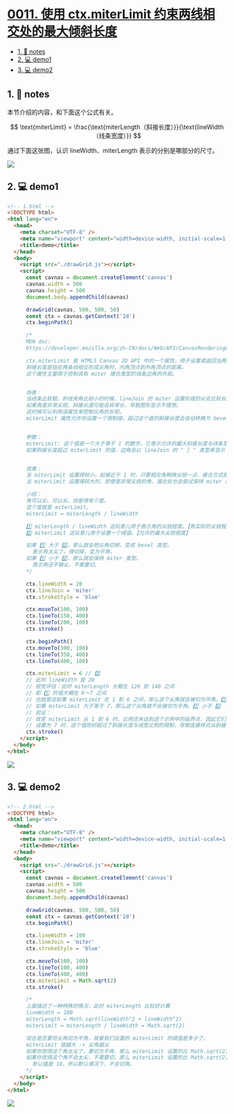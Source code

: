 # [0011. 使用 ctx.miterLimit 约束两线相交处的最大倾斜长度](https://github.com/Tdahuyou/TNotes.canvas/tree/main/notes/0011.%20%E4%BD%BF%E7%94%A8%20ctx.miterLimit%20%E7%BA%A6%E6%9D%9F%E4%B8%A4%E7%BA%BF%E7%9B%B8%E4%BA%A4%E5%A4%84%E7%9A%84%E6%9C%80%E5%A4%A7%E5%80%BE%E6%96%9C%E9%95%BF%E5%BA%A6)

<!-- region:toc -->

- [1. 📒 notes](#1--notes)
- [2. 💻 demo1](#2--demo1)
- [3. 💻 demo2](#3--demo2)

<!-- endregion:toc -->

## 1. 📒 notes

本节介绍的内容，和下面这个公式有关。

$$
\text{miterLimit} = \frac{\text{miterLength（斜接长度）}}{\text{lineWidth（线条宽度）}}
$$

通过下面这张图，认识 lineWidth、miterLength 表示的分别是哪部分的尺寸。

![](https://cdn.jsdelivr.net/gh/Tdahuyou/imgs@main/2024-10-03-23-11-03.png)

## 2. 💻 demo1

```html
<!-- 1.html -->
<!DOCTYPE html>
<html lang="en">
  <head>
    <meta charset="UTF-8" />
    <meta name="viewport" content="width=device-width, initial-scale=1.0" />
    <title>demo</title>
  </head>
  <body>
    <script src="./drawGrid.js"></script>
    <script>
      const cavnas = document.createElement('canvas')
      cavnas.width = 500
      cavnas.height = 500
      document.body.appendChild(cavnas)

      drawGrid(cavnas, 500, 500, 50)
      const ctx = cavnas.getContext('2d')
      ctx.beginPath()

      /*
      MDN doc:
      https://developer.mozilla.org/zh-CN/docs/Web/API/CanvasRenderingContext2D/miterLimit

      ctx.miterLimit 是 HTML5 Canvas 2D API 中的一个属性，用于设置或返回当两条线相交时接合处的最大斜接长度（miter length）。
      斜接长度是指在两条线相交形成尖角时，内角顶点到外角顶点的距离。
      这个属性主要用于控制具有 miter 接合类型的线条边角的外观。


      场景：
      当线条比较粗，折线夹角比较小的时候，lineJoin 的 miter 设置形成的尖会比较长。
      如果角度非常尖锐，斜接长度可能会异常长，导致图形显示不理想。
      这时候可以利用该属性来控制尖角的长短。
      miterLimit 属性允许你设置一个限制值，超过这个值的斜接长度会自动转换为 bevel 类型的接合，即切去尖角部分。


      参数：
      miterLimit: 这个值是一个大于等于 1 的数字。它表示允许的最大斜接长度与线条宽度的比率。默认值通常是 10。
      如果斜接长度超过 miterLimit 的值，边角会以 lineJoin 的 " ] " 类型来显示


      效果：
      当 miterLimit 设置得较小，如接近于 1 时，只要相交角稍微尖锐一点，接合方式就会从 miter 转为 bevel。
      当 miterLimit 设置得较大时，即使是非常尖锐的角，接合处也会尝试保持 miter 类型，可能导致角部分非常尖长。

      小结：
      角可以尖、可以长，但是得有个度。
      这个度就是 miterLimit。
      miterLimit = miterLength / lineWidth

      1️⃣ miterLength / lineWidth 这玩意儿用于表示角的尖锐程度。【角实际的尖锐程度】
      2️⃣ miterLimit 这玩意儿用于设置一个阈值。【允许的最大尖锐程度】

      如果 1️⃣ 大于 2️⃣，那么就会把尖角切掉，变成 bevel 类型。
        表示角太尖了，得切掉，变为平角。
      如果 1️⃣ 小于 2️⃣，那么就会保持 miter 类型。
        表示角还不够尖，不需要切。
      */

      ctx.lineWidth = 20
      ctx.lineJoin = 'miter'
      ctx.strokeStyle = 'blue'

      ctx.moveTo(100, 100)
      ctx.lineTo(150, 400)
      ctx.lineTo(200, 100)
      ctx.stroke()

      ctx.beginPath()
      ctx.moveTo(300, 100)
      ctx.lineTo(350, 400)
      ctx.lineTo(400, 100)

      ctx.miterLimit = 6 // 2️⃣
      // 此时 lineWidth 是 20
      // 视觉评估：此时 miterLength 大概在 120 到 140 之间
      // 即 1️⃣ 的值大概在 6～7 之间
      // 也就是说如果 miterLimit 在 1 到 6 之间，那么这个尖角就会被切为平角。1️⃣ 大于 2️⃣
      // 如果 miterLimit 大于等于 7，那么这个尖角就不会被切为平角。1️⃣ 小于 2️⃣
      // 验证：
      // 改变 miterLimit 从 1 到 6 时，比例还未达到这个示例中的临界点，因此它们都显示为斜接（miter）样式。
      // 设置为 7 时，这个值刚好超过了斜接长度与线宽比例的限制，导致连接样式从斜接（miter）转为斜角（bevel）。
      ctx.stroke()
    </script>
  </body>
</html>
```

![](https://cdn.jsdelivr.net/gh/Tdahuyou/imgs@main/2024-10-03-23-11-26.png)

## 3. 💻 demo2

```html
<!-- 2.html -->
<!DOCTYPE html>
<html lang="en">
  <head>
    <meta charset="UTF-8" />
    <meta name="viewport" content="width=device-width, initial-scale=1.0" />
    <title>demo</title>
  </head>
  <body>
    <script src="./drawGrid.js"></script>
    <script>
      const cavnas = document.createElement('canvas')
      cavnas.width = 500
      cavnas.height = 500
      document.body.appendChild(cavnas)

      drawGrid(cavnas, 500, 500, 50)
      const ctx = cavnas.getContext('2d')
      ctx.beginPath()

      ctx.lineWidth = 100
      ctx.lineJoin = 'miter'
      ctx.strokeStyle = 'blue'

      ctx.moveTo(100, 100)
      ctx.lineTo(100, 400)
      ctx.lineTo(400, 400)
      ctx.miterLimit = Math.sqrt(2)
      ctx.stroke()

      /*
      上面描述了一种特殊的情况，此时 miterLength 比较好计算
      lineWidth = 100
      miterLength = Math.sqrt(lineWidth^2 + lineWidth^2)
      miterLimit = miterLength / lineWidth = Math.sqrt(2)

      现在是否要将尖角切为平角，就看我们设置的 miterLimit 的阈值是多少了。
      miterLimit 值越大 -> 尖角越尖
      如果你觉得这个角太尖了，要切为平角，那么 miterLimit 设置的比 Math.sqrt(2) 小就可以了。
      如果你觉得这个角不会太尖，不需要切，那么 miterLimit 设置的比 Math.sqrt(2) 大就可以了。
        默认值是 10，所以默认情况下，不会切角。
      */
    </script>
  </body>
</html>
```

![](https://cdn.jsdelivr.net/gh/Tdahuyou/imgs@main/2024-10-03-23-11-54.png)
